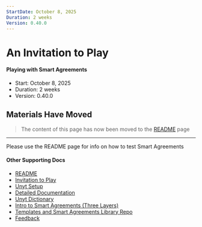 ```yaml
---
StartDate: October 8, 2025
Duration: 2 weeks
Version: 0.40.0
---
```


# An Invitation to Play

#### Playing with Smart Agreements

- Start: October 8, 2025
- Duration: 2 weeks
- Version: 0.40.0


## Materials Have Moved

> The content of this page has now been moved to the [README](/README.md) page

---

Please use the README page for info on how to test Smart Agreements

#### Other Supporting Docs

- [README](/README.md)
- [Invitation to Play](./1_0_invite.md)
- [Unyt Setup](../README.md)
- [Detailed Documentation](./5_0_phase_5_testing_details.md)
- [Unyt Dictionary](./4_2_unyt-dictionary.md)
- [Intro to Smart Agreements (Three Layers)](./4_1_intro_to_smart_agreements.md)
- [Templates and Smart Agreements Library Repo](https://github.com/unytco/smart_agreement_library)
- [Feedback](https://github.com/orgs/unytco/projects/5/views/1)


